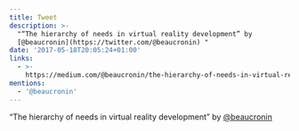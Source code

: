 ```yaml
---
title: Tweet
description: >-
  "“The hierarchy of needs in virtual reality development” by
  [@beaucronin](https://twitter.com/@beaucronin) "
date: '2017-05-18T20:05:24+01:00'
links:
  - >-
    https://medium.com/@beaucronin/the-hierarchy-of-needs-in-virtual-reality-development-4333a4833acc
mentions:
  - '@beaucronin'
---
```

“The hierarchy of needs in virtual reality development” by [@beaucronin](https://twitter.com/@beaucronin) 
